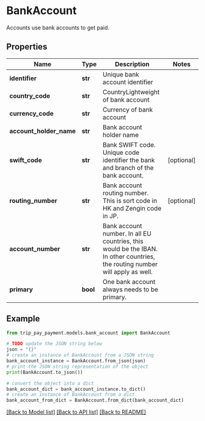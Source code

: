 # BankAccount

Accounts use bank accounts to get paid.

## Properties

Name | Type | Description | Notes
------------ | ------------- | ------------- | -------------
**identifier** | **str** | Unique bank account identifier | 
**country_code** | **str** | CountryLightweight of bank account | 
**currency_code** | **str** | Currency of bank account | 
**account_holder_name** | **str** | Bank account holder name | 
**swift_code** | **str** | Bank SWIFT code. Unique code identifier the bank and branch of the bank account. | [optional] 
**routing_number** | **str** | Bank account routing number. This is sort code in HK and Zengin code in JP. | [optional] 
**account_number** | **str** | Bank account number. In all EU countries, this would be the IBAN. In other countries, the routing number will apply as well. | 
**primary** | **bool** | One bank account always needs to be primary. | 

## Example

```python
from trip_pay_payment.models.bank_account import BankAccount

# TODO update the JSON string below
json = "{}"
# create an instance of BankAccount from a JSON string
bank_account_instance = BankAccount.from_json(json)
# print the JSON string representation of the object
print(BankAccount.to_json())

# convert the object into a dict
bank_account_dict = bank_account_instance.to_dict()
# create an instance of BankAccount from a dict
bank_account_from_dict = BankAccount.from_dict(bank_account_dict)
```
[[Back to Model list]](../README.md#documentation-for-models) [[Back to API list]](../README.md#documentation-for-api-endpoints) [[Back to README]](../README.md)


